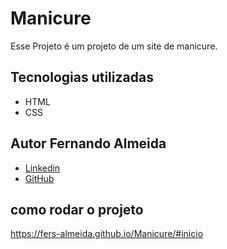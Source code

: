# Manicure

Esse Projeto é um projeto de um site de manicure.

## Tecnologias utilizadas

- HTML
- CSS

## Autor Fernando Almeida

- [Linkedin](https://www.linkedin.com/in/fernando-almeida-371442251/)
- [GitHub](https://github.com/FernandoAlmeida123)

## como rodar o projeto

https://fers-almeida.github.io/Manicure/#inicio
